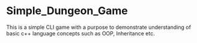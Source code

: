 # Simple_Dungeon_Game
This is a simple CLI game with a purpose to demonstrate understanding of basic c++ language concepts such as OOP, Inheritance etc.
